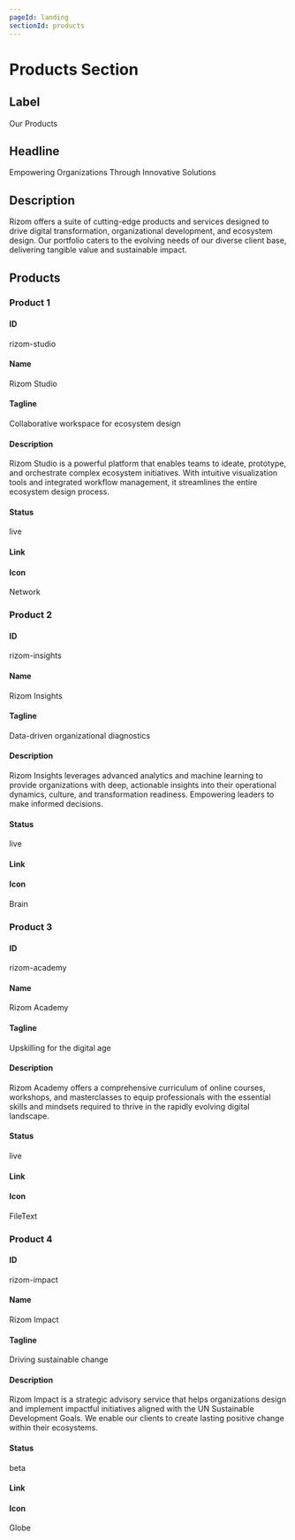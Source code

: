 ```yaml
---
pageId: landing
sectionId: products
---
```

# Products Section

## Label
Our Products

## Headline
Empowering Organizations Through Innovative Solutions

## Description
Rizom offers a suite of cutting-edge products and services designed to drive digital transformation, organizational development, and ecosystem design. Our portfolio caters to the evolving needs of our diverse client base, delivering tangible value and sustainable impact.

## Products

### Product 1

#### ID
rizom-studio

#### Name
Rizom Studio

#### Tagline
Collaborative workspace for ecosystem design

#### Description
Rizom Studio is a powerful platform that enables teams to ideate, prototype, and orchestrate complex ecosystem initiatives. With intuitive visualization tools and integrated workflow management, it streamlines the entire ecosystem design process.

#### Status
live

#### Link


#### Icon
Network

### Product 2

#### ID
rizom-insights

#### Name
Rizom Insights

#### Tagline
Data-driven organizational diagnostics

#### Description
Rizom Insights leverages advanced analytics and machine learning to provide organizations with deep, actionable insights into their operational dynamics, culture, and transformation readiness. Empowering leaders to make informed decisions.

#### Status
live

#### Link


#### Icon
Brain

### Product 3

#### ID
rizom-academy

#### Name
Rizom Academy

#### Tagline
Upskilling for the digital age

#### Description
Rizom Academy offers a comprehensive curriculum of online courses, workshops, and masterclasses to equip professionals with the essential skills and mindsets required to thrive in the rapidly evolving digital landscape.

#### Status
live

#### Link


#### Icon
FileText

### Product 4

#### ID
rizom-impact

#### Name
Rizom Impact

#### Tagline
Driving sustainable change

#### Description
Rizom Impact is a strategic advisory service that helps organizations design and implement impactful initiatives aligned with the UN Sustainable Development Goals. We enable our clients to create lasting positive change within their ecosystems.

#### Status
beta

#### Link


#### Icon
Globe
